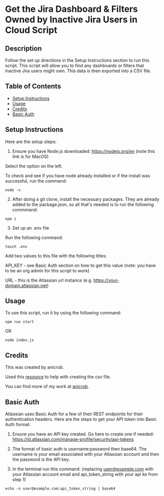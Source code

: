 # Get the Jira Dashboard & Filters Owned by Inactive Jira Users in Cloud Script


## Description

Follow the set up directions in the Setup Instructions section to run this script. This script will allow you to find any dashboards or filters that inactive Jira users might own. This data is then exported into a CSV file.

## Table of Contents
* [Setup Instructions](#setup-instructions)
* [Usage](#usage)
* [Credits](#credits)
* [Basic Auth](#basic-auth)

## Setup Instructions

Here are the setup steps:

1. Ensure you have Node.js downloaded: https://nodejs.org/en (note this link is for MacOS)

Select the option on the left. 

To check and see if you have node already installed or if the install was successful, run the command:

~~~
node -v
~~~

2. After doing a git clone, install the necessary packages. They are already added to the package.json, so all that's needed is to run the following commmand:
~~~
npm i
~~~

3. Set up an .env file

Run the following command:
~~~
touch .env
~~~

Add two values to this file with the following titles:

API_KEY - see Basic Auth section on how to get this value (note: you have to be an org admin for this script to work)

URL - this is the Atlassian url instance (e.g. https://your-domain.atlassian.net)

## Usage

To use this script, run it by using the following command:

~~~
npm run start
~~~

OR

~~~
node index.js
~~~

## Credits

This was created by anicrob. 

Used this [resource](https://www.geeksforgeeks.org/how-to-create-and-download-csv-file-in-javascript/) to help with creating the csv file.

You can find more of my work at [anicrob](https://github.com/anicrob).

## Basic Auth

Atlassian uses Basic Auth for a few of their REST endpoints for their authentication headers. Here are the steps to get your API token into Basic Auth format:

1. Ensure you have an API key created. Go here to create one if needed: https://id.atlassian.com/manage-profile/security/api-tokens

2. The format of basic auth is username:password then base64. The username is your email associated with your Atlassian account and then the password is the API key.

3. In the terminal run this command: (replacing user@example.com with your Atlassian account email and api_token_string with your api ke from step 1)

~~~
echo -n user@example.com:api_token_string | base64
~~~
